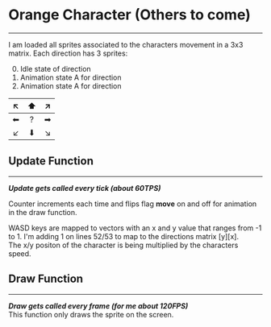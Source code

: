 # Orange Character (Others to come)
---
I am loaded all sprites associated to the characters movement in a 3x3 matrix. 
Each direction has 3 sprites:  

0. Idle state of direction
1. Animation state A for direction  
2. Animation state A for direction  

|   ↖   |   ⬆   |   ↗   |
| :---: | :---: | :---: |
|   ⬅   |   ?   |   ➡   |
|   ↙   |   ⬇   |   ↘   |

## Update Function
---
***Update gets called every tick (about $60TPS$)***  
   
Counter increments each time and flips flag **move** on and off for animation in the draw function.  

WASD keys are mapped to vectors with an x and y value that ranges from -1 to 1.
I'm adding 1 on lines 52/53 to map to the directions matrix [y][x].   
The x/y positon of the character is being multiplied by the characters speed.  
  
  
## Draw Function
---
***Draw gets called every frame (for me about $120FPS$)***  
This function only draws the sprite on the screen. 
